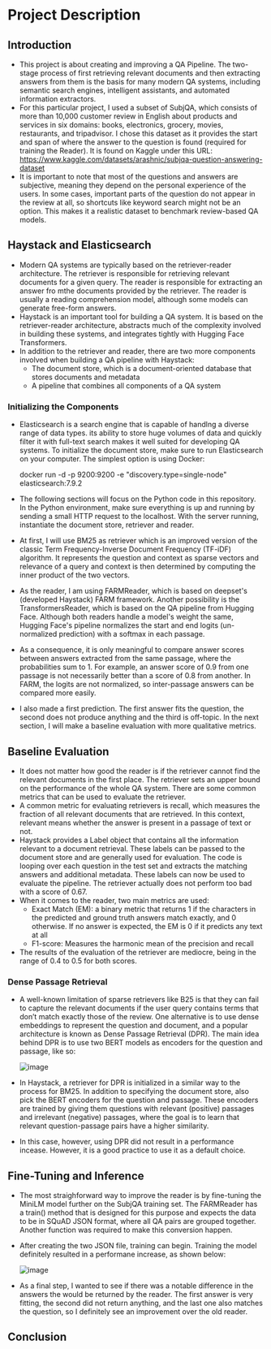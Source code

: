 # Project Description
## Introduction
- This project is about creating and improving a QA Pipeline. The two-stage process of first retrieving relevant documents and then extracting answers from them is the basis for many modern QA systems, including semantic search engines, intelligent assistants, and automated information extractors.
- For this particular project, I used a subset of SubjQA, which consists of more than 10,000 customer review in English about products and services in six domains: books, electronics, grocery, movies, restaurants, and tripadvisor. I chose this dataset as it provides the start and span of where the answer to the question is found (required for training the Reader). It is found on Kaggle under this URL: https://www.kaggle.com/datasets/arashnic/subjqa-question-answering-dataset
- It is important to note that most of the questions and answers are subjective, meaning they depend on the personal experience of the users. In some cases, important parts of the question do not appear in the review at all, so shortcuts like keyword search might not be an option. This makes it a realistic dataset to benchmark review-based QA models.

## Haystack and Elasticsearch
- Modern QA systems are typically based on the retriever-reader architecture. The retriever is responsible for retrieving relevant documents for a given query. The reader is responsible for extracting an answer fro mthe documents provided by the retriever. The reader is usually a reading comprehension model, although some models can generate free-form answers.
- Haystack is an important tool for building a QA system. It is based on the retriever-reader architecture, abstracts much of the complexity involved in building these systems, and integrates tightly with Hugging Face Transformers.
- In addition to the retriever and reader, there are two more components involved when building a QA pipeline with Haystack: 
  - The document store, which is a document-oriented database that stores documents and metadata
  - A pipeline that combines all components of a QA system 
### Initializing the Components
- Elasticsearch is a search engine that is capable of handlng a diverse range of data types. its ability to store huge volumes of data and quickly filter it with full-text search makes it well suited for developing QA systems. To initialize the document store, make sure to run Elasticsearch on your computer. The simplest option is using Docker:

  docker run -d -p 9200:9200 -e "discovery.type=single-node" elasticsearch:7.9.2
- The following sections will focus on the Python code in this repository. In the Python environment, make sure everything is up and running by sending a small HTTP request to the localhost. With the server running, instantiate the document store, retriever and reader.
- At first, I will use BM25 as retriever which is an improved version of the classic Term Frequency-Inverse Document Frequency (TF-iDF) algorithm. It represents the question and context as sparse vectors and relevance of a query and context is then determined by computing the inner product of the two vectors.
- As the reader, I am using FARMReader, which is based on deepset's (developed Haystack) FARM framework. Another possibility is the TransformersReader, which is based on the QA pipeline from Hugging Face. Although both readers handle a model's weight the same, Hugging Face's pipeline normalizes the start and end logits (un-normalized prediction) with a softmax in each passage.
- As a consequence, it is only meaningful to compare answer scores between answers extracted from the same passage, where the probabilities sum to 1. For example, an answer score of 0.9 from one passage is not necessarily better than a score of 0.8 from another. In FARM, the logits are not normalized, so inter-passage answers can be compared more easily.
- I also made a first prediction. The first answer fits the question, the second does not produce anything and the third is off-topic. In the next section, I will make a baseline evaluation with more qualitative metrics.

## Baseline Evaluation
- It does not matter how good the reader is if the retriever cannot find the relevant documents in the first place. The retriever sets an upper bound on the performance of the whole QA system. There are some common metrics that can be used to evaluate the retriever.
- A common metric for evaluating retrievers is recall, which measures the fraction of all relevant documents that are retrieved. In this context, relevant means whether the answer is present in a passage of text or not.
- Haystack provides a Label object that contains all the information relevant to a document retrieval. These labels can be passed to the document store and are generally used for evaluation. The code is looping over each question in the test set and extracts the matching answers and additional metadata. These labels can now be used to evaluate the pipeline. The retriever actually does not perform too bad with a score of 0.67.
- When it comes to the reader, two main metrics are used:
  - Exact Match (EM): a binary metric	that returns 1 if the characters in the predicted and ground truth answers match exactly, and 0 otherwise. If no answer is expected, the EM is 0 if it predicts any text at all
  - F1-score: Measures the harmonic mean of the precision and recall
- The results of the evaluation of the retriever are mediocre, being in the range of 0.4 to 0.5 for both scores.

### Dense Passage Retrieval
- A well-known limitation of sparse retrievers like B25 is that they can fail to capture the relevant documents if the user query contains terms that don’t match exactly those of the review. One alternative is to use dense embeddings to represent the question and document, and a popular architecture is known as Dense Passage Retrieval (DPR). The main idea behind DPR is to use two BERT models as encoders for the question and passage, like so:

  ![image](https://user-images.githubusercontent.com/127037803/234890772-09b6f10b-70c3-4d1c-8587-e298d8b913b6.png)
- In Haystack, a retriever for DPR is initialized in a similar way to the process for BM25. In addition to specifying the document store, also pick the BERT encoders for the question and passage. These encoders are trained by giving them questions with relevant (positive) passages and irrelevant (negative) passages, where the goal is to learn that relevant question-passage pairs have a higher similarity.
- In this case, however, using DPR did not result in a performance incease. However, it is a good practice to use it as a default choice.

## Fine-Tuning and Inference
- The most straighforward way to improve the reader is by fine-tuning the MiniLM model further on the SubjQA training set. The FARMReader has a train() method that is designed for this purpose and expects the data to be in SQuAD JSON format, where all QA pairs are grouped together. Another function was required to make this conversion happen.
- After creating the two JSON file, training can begin. Training the model definitely resulted in a performane increase, as shown below:

  ![image](https://user-images.githubusercontent.com/127037803/234892314-56fb4e4b-65ce-4f3e-9a6c-ca4cbc03d006.png)
- As a final step, I wanted to see if there was a notable difference in the answers the would be returned by the reader. The first answer is very fitting, the second did not return anything, and the last one also matches the question, so I definitely see an improvement over the old reader.

## Conclusion




